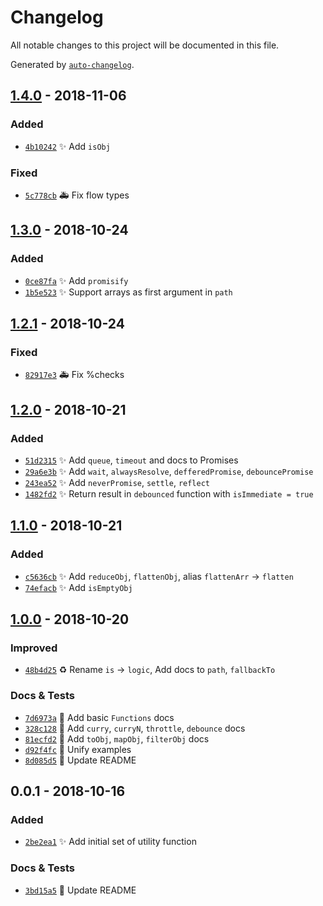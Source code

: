 # Changelog
All notable changes to this project will be documented in this file.

Generated by [`auto-changelog`](https://github.com/CookPete/auto-changelog).

## [1.4.0](https://github.com/exah/utils/compare/1.3.0...1.4.0) - 2018-11-06

### Added

- [`4b10242`](https://github.com/exah/utils/commit/4b10242af9f6c8e39a21efdab55859e219866dd8) ✨ Add `isObj`

### Fixed

- [`5c778cb`](https://github.com/exah/utils/commit/5c778cb89358560604bb5cfa290f89386fc20651) 🚑 Fix flow types

## [1.3.0](https://github.com/exah/utils/compare/1.2.1...1.3.0) - 2018-10-24

### Added

- [`0ce87fa`](https://github.com/exah/utils/commit/0ce87fa0ba8cb73b55de47f2e8ff3c76b6737b8c) ✨ Add `promisify`
- [`1b5e523`](https://github.com/exah/utils/commit/1b5e523f7566176b32c05eef2204481025260c44) ✨ Support arrays as first argument in `path`

## [1.2.1](https://github.com/exah/utils/compare/1.2.0...1.2.1) - 2018-10-24

### Fixed

- [`82917e3`](https://github.com/exah/utils/commit/82917e3780844c20b91c70a49c30efec48a93366) 🚑 Fix %checks

## [1.2.0](https://github.com/exah/utils/compare/1.1.0...1.2.0) - 2018-10-21

### Added

- [`51d2315`](https://github.com/exah/utils/commit/51d2315fe23d0626227015aa7e141db071a015a3) ✨ Add `queue`, `timeout` and docs to Promises
- [`29a6e3b`](https://github.com/exah/utils/commit/29a6e3bba855f9ad273738f4eaf083b191aeba3f) ✨ Add `wait`, `alwaysResolve`, `defferedPromise`, `debouncePromise`
- [`243ea52`](https://github.com/exah/utils/commit/243ea52f262373bf9a732066b43ef46448a130f7) ✨ Add `neverPromise`, `settle`, `reflect`
- [`1482fd2`](https://github.com/exah/utils/commit/1482fd212d77eeca69ca7a576f62538b5daa891b) ✨ Return result in `debounced` function with `isImmediate = true`

## [1.1.0](https://github.com/exah/utils/compare/1.0.0...1.1.0) - 2018-10-21

### Added

- [`c5636cb`](https://github.com/exah/utils/commit/c5636cb112c5822b404e693fc760896e116e9854) ✨ Add `reduceObj`, `flattenObj`, alias `flattenArr` → `flatten`
- [`74efacb`](https://github.com/exah/utils/commit/74efacbcdb24265e7cf5423c0a2997692684aaf3) ✨ Add `isEmptyObj`

## [1.0.0](https://github.com/exah/utils/compare/0.0.1...1.0.0) - 2018-10-20

### Improved

- [`48b4d25`](https://github.com/exah/utils/commit/48b4d259e10ad97c3e5315219fa59eb60fad0449) ♻️ Rename `is` → `logic`, Add docs to `path`, `fallbackTo`

### Docs & Tests

- [`7d6973a`](https://github.com/exah/utils/commit/7d6973a3355ab3206fb614088e516c2c36541e2e) 📝 Add basic `Functions` docs
- [`328c128`](https://github.com/exah/utils/commit/328c1282e519f29de8bf28193cce3d19ea630969) 📝 Add `curry`, `curryN`, `throttle`, `debounce` docs
- [`81ecfd2`](https://github.com/exah/utils/commit/81ecfd26a214fe65f08363688d41fcc10a2a0b82) 📝 Add `toObj`, `mapObj`, `filterObj` docs
- [`d92f4fc`](https://github.com/exah/utils/commit/d92f4fc44f436b0d9ba5a88204b5854976364990) 📝 Unify examples
- [`8d085d5`](https://github.com/exah/utils/commit/8d085d54c30ec8bb138f675085bc930c640f7cec) 📝 Update README

## 0.0.1 - 2018-10-16

### Added

- [`2be2ea1`](https://github.com/exah/utils/commit/2be2ea1888b8f32ca53a8f125fbe1d7aaee2c6ea) ✨ Add initial set of utility function

### Docs & Tests

- [`3bd15a5`](https://github.com/exah/utils/commit/3bd15a58f67688e47f5686ea5d32c8b34badd46e) 📝 Update README
